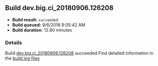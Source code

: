 ## Build dev.big.ci_20180906.126208
- **Build result:** `succeeded`
- **Build queued:** 9/6/2018 9:05:42 AM
- **Build duration:** 12.80 minutes
### Details
Build [dev.big.ci_20180906.126208](https://winappstudio.visualstudio.com/web/build.aspx?pcguid=a4ef43be-68ce-4195-a619-079b4d9834c2&builduri=vstfs%3a%2f%2f%2fBuild%2fBuild%2f26208) succeeded
Find detailed information in the [build log files](https://uwpctdiags.blob.core.windows.net/buildlogs/dev.big.ci_20180906.126208_logs.zip)
